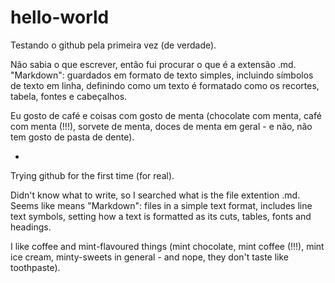 # hello-world
Testando o github pela primeira vez (de verdade).

Não sabia o que escrever, então fui procurar o que é a extensão .md. "Markdown": guardados em formato de texto simples, incluindo símbolos de texto em linha, definindo como um texto é formatado como os recortes, tabela, fontes e cabeçalhos.

Eu gosto de café e coisas com gosto de menta (chocolate com menta, café com menta (!!!), sorvete de menta, doces de menta em geral - e não, não tem gosto de pasta de dente).

-

Trying github for the first time (for real).

Didn't know what to write, so I searched what is the file extention .md. Seems like means "Markdown": files in a simple text format, includes line text symbols, setting how a text is formatted as its cuts, tables, fonts and headings.

I like coffee and mint-flavoured things (mint chocolate, mint coffee (!!!), mint ice cream, minty-sweets in general - and nope, they don't taste like toothpaste). 
